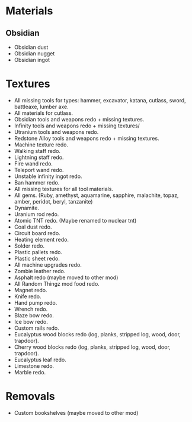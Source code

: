 # Materials  
## Obsidian
 * Obsidian dust
 * Obsidian nugget
 * Obsidian ingot

# Textures
 * All missing tools for types: hammer, excavator, katana, cutlass, sword, battleaxe, lumber axe.
 * All materials for cutlass.
 * Obsidian tools and weapons redo + missing textures.
 * Infinity tools and weapons redo + missing textures/
 * Utranium tools and weapons redo.
 * Redstone Alloy tools and weapons redo + missing textures.
 * Machine texture redo.
 * Walking staff redo.
 * Lightning staff redo.
 * Fire wand redo.
 * Teleport wand redo.
 * Unstable infinity ingot redo.
 * Ban hammer redo.
 * All missing textures for all tool materials.
 * All gems. (Ruby, amethyst, aquamarine, sapphire, malachite, topaz, amber, peridot, beryl, tanzanite)
 * Dynamite.
 * Uranium rod redo.
 * Atomic TNT redo. (Maybe renamed to nuclear tnt)
 * Coal dust redo.
 * Circuit board redo.
 * Heating element redo.
 * Solder redo.
 * Plastic pallets redo.
 * Plastic sheet redo.
 * All machine upgrades redo.
 * Zombie leather redo.
 * Asphalt redo (maybe moved to other mod)
 * All Random Thingz mod food redo.
 * Magnet redo.
 * Knife redo.
 * Hand pump redo.
 * Wrench redo.
 * Blaze bow redo.
 * Ice bow redo.
 * Custom rails redo.
 * Eucalyptus wood blocks redo (log, planks, stripped log, wood, door, trapdoor).
 * Cherry wood blocks redo (log, planks, stripped log, wood, door, trapdoor).
 * Eucalyptus leaf redo.
 * Limestone redo.
 * Marble redo.

# Removals
 * Custom bookshelves (maybe moved to other mod)
